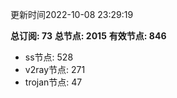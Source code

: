 更新时间2022-10-08 23:29:19

**总订阅: 73**
**总节点: 2015**
**有效节点: 846**
- ss节点: 528
- v2ray节点: 271
- trojan节点: 47
